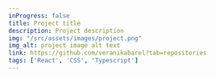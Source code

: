 ```yaml
---
inProgress: false
title: Project title
description: Project description
img: "/src/assets/images/project.png"
img_alt: project image alt text
link: https://github.com/veranikabarel?tab=repositories
tags: ['React', 'CSS', 'Typescript']
---
```

